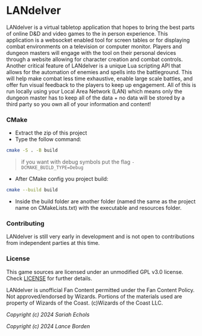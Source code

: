 # LANdelver

LANdelver is a virtual tabletop application that hopes to bring the best parts of online D&D and video games to the in person experience. This application is a websocket enabled tool for screen tables or for displaying combat environments on a television or computer monitor. Players and dungeon masters will engage with the tool on their personal devices through a website allowing for character creation and combat controls. Another critical feature of LANdelver is a unique Lua scripting API that allows for the automation of enemies and spells into the battleground. This will help make combat less time exhaustive, enable large scale battles, and offer fun visual feedback to the players to keep up engagement. All of this is run locally using your Local Area Network (LAN) which means only the dungeon master has to keep all of the data + no data will be stored by a third party so you own all of your information and content!

### CMake

- Extract the zip of this project
- Type the follow command:

```sh
cmake -S . -B build
```

> if you want with debug symbols put the flag `-DCMAKE_BUILD_TYPE=Debug`

- After CMake config you project build:

```sh
cmake --build build
```

- Inside the build folder are another folder (named the same as the project name on CMakeLists.txt) with the executable and resources folder.

### Contributing

LANdelver is still very early in development and is not open to contributions from independent parties at this time.

### License

This game sources are licensed under an unmodified GPL v3.0 license. Check [LICENSE](LICENSE) for further details.

LANdelver is unofficial Fan Content permitted under the Fan Content Policy. Not approved/endorsed by Wizards. Portions of the materials used are property of Wizards of the Coast. (c)Wizards of the Coast LLC.

*Copyright (c) 2024 Sariah Echols*

*Copyright (c) 2024 Lance Borden*
